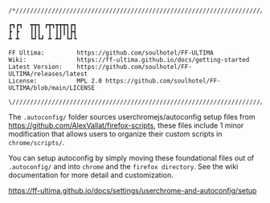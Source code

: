 ```
/*///////////////////////////////////////////////////////////////////////////////////////\

┏┓┏┓  ┳┳┓ ┏┳┓┳┳┳┓┏┓
┣ ┣   ┃┃┃  ┃ ┃┃┃┃┣┫
┻ ┻   ┗┛┗┛ ┻ ┻┛ ┗┛┗
                   
FF Ultima:         https://github.com/soulhotel/FF-ULTIMA
Wiki:              https://ff-ultima.github.io/docs/getting-started
Latest Version:    https://github.com/soulhotel/FF-ULTIMA/releases/latest                 
License:           MPL 2.0 https://github.com/soulhotel/FF-ULTIMA/blob/main/LICENSE

\////////////////////////////////////////////////////////////////////////////////////////*/
```

The `.autoconfig/` folder sources userchromejs/autoconfig setup files from https://github.com/AlexVallat/firefox-scripts, these files include 1 minor modification that allows users to organize their custom scripts in `chrome/scripts/`.

You can setup autoconfig by simply moving these foundational files out of `.autoconfig/` and into `chrome` and the `firefox directory`. See the wiki documentation for more detail and customization.

https://ff-ultima.github.io/docs/settings/userchrome-and-autoconfig/setup


<!--
add buttons into the vertical tabs button group should be [AREA_VERTICAL_TABSTRIP](https://github.com/mozilla/gecko-dev/blob/master/browser/components/customizableui/CustomizableUI.sys.mjs) but it's failing. Injecting the button into tools-and-extensions while copying the styling of the other tab strip buttons failing, it might have been due to the shadow-root, but i either couldnt identify it properly or just didn't know what I was doing.

https://github.com/mozilla/gecko-dev/tree/master/browser/components/customizableui
-->